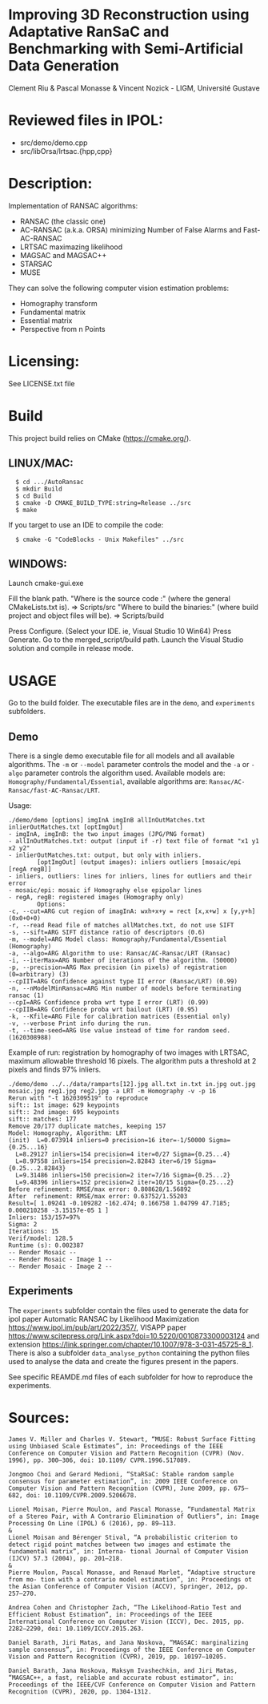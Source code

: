# Improving 3D Reconstruction using Adaptative RanSaC and Benchmarking with Semi-Artificial Data Generation

Clement Riu & Pascal Monasse & Vincent Nozick - LIGM, Université Gustave

# Reviewed files in IPOL:
- src/demo/demo.cpp
- src/libOrsa/lrtsac.{hpp,cpp}

# Description:
Implementation of RANSAC algorithms:
- RANSAC (the classic one)
- AC-RANSAC (a.k.a. ORSA) minimizing Number of False Alarms and Fast-AC-RANSAC
- LRTSAC maximazing likelihood
- MAGSAC and MAGSAC++
- STARSAC
- MUSE

They can solve the following computer vision estimation problems:
- Homography transform
- Fundamental matrix
- Essential matrix
- Perspective from n Points

# Licensing:
See LICENSE.txt file

# Build
This project build relies on CMake (https://cmake.org/).

## LINUX/MAC:
```
  $ cd .../AutoRansac
  $ mkdir Build
  $ cd Build
  $ cmake -D CMAKE_BUILD_TYPE:string=Release ../src
  $ make
```
If you target to use an IDE to compile the code:
```
  $ cmake -G "CodeBlocks - Unix Makefiles" ../src
```

## WINDOWS:
  Launch cmake-gui.exe

  Fill the blank path.
  "Where is the source code :" (where the general CMakeLists.txt is).
    => Scripts/src
  "Where to build the binaries:" (where build project and object files will be).
    => Scripts/build

  Press Configure. (Select your IDE. ie, Visual Studio 10 Win64)
  Press Generate.
  Go to the merged_script/build path.
  Launch the Visual Studio solution and compile in release mode.

# USAGE
Go to the build folder. The executable files are in the `demo`, and `experiments` subfolders.

## Demo

There is a single demo executable file for all models and all available algorithms.
The `-m` or `--model` parameter controls the model and the `-a` or `-algo` parameter controls the algorithm used. Available models are: `Homography/Fundamental/Essential`, available algorithms are: `Ransac/AC-Ransac/fast-AC-Ransac/LRT`.

Usage:
```
./demo/demo [options] imgInA imgInB allInOutMatches.txt inlierOutMatches.txt [optImgOut]
- imgInA, imgInB: the two input images (JPG/PNG format)
- allInOutMatches.txt: output (input if -r) text file of format "x1 y1 x2 y2"
- inlierOutMatches.txt: output, but only with inliers.
        [optImgOut] (output images): inliers outliers [mosaic/epi [regA regB]]
- inliers, outliers: lines for inliers, lines for outliers and their error
- mosaic/epi: mosaic if Homography else epipolar lines
- regA, regB: registered images (Homography only)
        Options:
-c, --cut=ARG cut region of imagInA: wxh+x+y = rect [x,x+w] x [y,y+h] (0x0+0+0)
-r, --read Read file of matches allMatches.txt, do not use SIFT
-s, --sift=ARG SIFT distance ratio of descriptors (0.6)
-m, --model=ARG Model class: Homography/Fundamental/Essential (Homography)
-a, --algo=ARG Algorithm to use: Ransac/AC-Ransac/LRT (Ransac)
-i, --iterMax=ARG Number of iterations of the algorithm. (50000)
-p, --precision=ARG Max precision (in pixels) of registration (0=arbitrary) (3)
--cpIIT=ARG Confidence against type II error (Ransac/LRT) (0.99)
-n, --nModelMinRansac=ARG Min number of models before terminating ransac (1)
--cpI=ARG Confidence proba wrt type I error (LRT) (0.99)
--cpIIB=ARG Confidence proba wrt bailout (LRT) (0.95)
-k, --Kfile=ARG File for calibration matrices (Essential only)
-v, --verbose Print info during the run.
-t, --time-seed=ARG Use value instead of time for random seed. (1620308988)
```

Example of run: registration by homography of two images with LRTSAC, maximum allowable threshold 16 pixels. The algorithm puts a threshold at 2 pixels and finds 97% inliers.
```
./demo/demo ../../data/ramparts[12].jpg all.txt in.txt in.jpg out.jpg mosaic.jpg reg1.jpg reg2.jpg -a LRT -m Homography -v -p 16
Rerun with "-t 1620309519" to reproduce
sift:: 1st image: 629 keypoints
sift:: 2nd image: 695 keypoints
sift:: matches: 177
Remove 20/177 duplicate matches, keeping 157
Model: Homography, Algorithm: LRT
(init)  L=0.073914 inliers=0 precision=16 iter=-1/50000 Sigma={0.25...16}
  L=8.29127 inliers=154 precision=4 iter=0/27 Sigma={0.25...4}
  L=8.97558 inliers=154 precision=2.82843 iter=6/19 Sigma={0.25...2.82843}
  L=9.31486 inliers=150 precision=2 iter=7/16 Sigma={0.25...2}
  L=9.48396 inliers=152 precision=2 iter=10/15 Sigma={0.25...2}
Before refinement: RMSE/max error: 0.808628/1.56892
After  refinement: RMSE/max error: 0.63752/1.55203
Result=[ 1.09241 -0.109282 -162.474; 0.166758 1.04799 47.7185; 0.000210258 -3.15157e-05 1 ]
Inliers: 153/157=97%
Sigma: 2
Iterations: 15
Verif/model: 128.5
Runtime (s): 0.002387
-- Render Mosaic --
-- Render Mosaic - Image 1 --
-- Render Mosaic - Image 2 --
```

## Experiments

The `experiments` subfolder contain the files used to generate the data for ipol paper Automatic RANSAC by Likelihood Maximization https://www.ipol.im/pub/art/2022/357/, VISAPP paper https://www.scitepress.org/Link.aspx?doi=10.5220/0010873300003124 and extension https://link.springer.com/chapter/10.1007/978-3-031-45725-8_1.
There is also a subfolder `data_analyse_python` containing the python files used to analyse the data and create the figures present in the papers.

See specific REAMDE.md files of each subfolder for how to reproduce the experiments.


# Sources:
```
James V. Miller and Charles V. Stewart, “MUSE: Robust Surface Fitting using Unbiased Scale Estimates”, in: Proceedings of the IEEE Conference on Computer Vision and Pattern Recognition (CVPR) (Nov. 1996), pp. 300–306, doi: 10.1109/ CVPR.1996.517089.
```
```
Jongmoo Choi and Gerard Medioni, “StaRSaC: Stable random sample consensus for parameter estimation”, in: 2009 IEEE Conference on Computer Vision and Pattern Recognition (CVPR), June 2009, pp. 675–682, doi: 10.1109/CVPR.2009.5206678.
```
```
Lionel Moisan, Pierre Moulon, and Pascal Monasse, “Fundamental Matrix of a Stereo Pair, with A Contrario Elimination of Outliers”, in: Image Processing On Line (IPOL) 6 (2016), pp. 89–113.
&
Lionel Moisan and Bérenger Stival, “A probabilistic criterion to detect rigid point matches between two images and estimate the fundamental matrix”, in: Interna- tional Journal of Computer Vision (IJCV) 57.3 (2004), pp. 201–218.
&
Pierre Moulon, Pascal Monasse, and Renaud Marlet, “Adaptive structure from mo- tion with a contrario model estimation”, in: Proceedings ot the Asian Conference of Computer Vision (ACCV), Springer, 2012, pp. 257–270.
```
```
Andrea Cohen and Christopher Zach, “The Likelihood-Ratio Test and Efficient Robust Estimation”, in: Proceedings of the IEEE International Conference on Computer Vision (ICCV), Dec. 2015, pp. 2282–2290, doi: 10.1109/ICCV.2015.263.
```
```
Daniel Barath, Jiri Matas, and Jana Noskova, “MAGSAC: marginalizing sample consensus”, in: Proceedings of the IEEE Conference on Computer Vision and Pattern Recognition (CVPR), 2019, pp. 10197–10205.
```
```
Daniel Barath, Jana Noskova, Maksym Ivashechkin, and Jiri Matas, “MAGSAC++, a fast, reliable and accurate robust estimator”, in: Proceedings of the IEEE/CVF Conference on Computer Vision and Pattern Recognition (CVPR), 2020, pp. 1304-1312.
```
